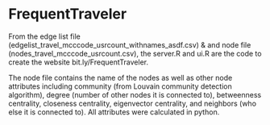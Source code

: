 # FrequentTraveler

From the edge list file (edgelist_travel_mcccode_usrcount_withnames_asdf.csv) & and node file (nodes_travel_mcccode_usrcount.csv), the server.R and ui.R are the code to create the website bit.ly/FrequentTraveler.

The node file contains the name of the nodes as well as other node attributes including community (from Louvain community detection algorithm), degree (number of other nodes it is connected to), betweenness centrality, closeness centrality, eigenvector centrality, and neighbors (who else it is connected to). All attributes were calculated in python.

